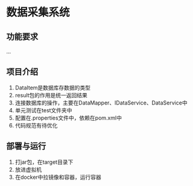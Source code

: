 # 数据采集系统
## 功能要求
...

## 项目介绍
1. DataItem是数据库存数据的类型
2. result包的作用是统一返回结果
3. 连接数据库的操作，主要在DataMapper、IDataService、DataService中
4. 单元测试在test文件夹中
5. 配置在.properties文件中，依赖在pom.xml中
6. 代码规范有待优化

## 部署与运行
1. 打jar包，在target目录下
2. 放进虚拟机
3. 在docker中拉镜像和容器，运行容器